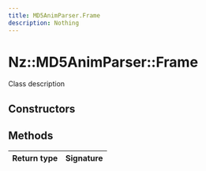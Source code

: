 ```yaml
---
title: MD5AnimParser.Frame
description: Nothing
---
```


# Nz::MD5AnimParser::Frame

Class description

## Constructors


## Methods

| Return type | Signature |
| ----------- | --------- |
